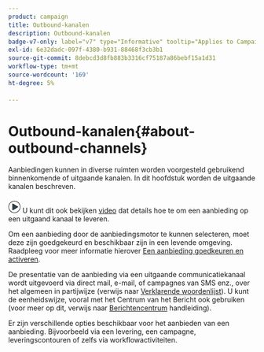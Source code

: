 ```yaml
---
product: campaign
title: Outbound-kanalen
description: Outbound-kanalen
badge-v7-only: label="v7" type="Informative" tooltip="Applies to Campaign Classic v7 only"
exl-id: 6e32dadc-097f-4380-b931-88468f3cb3b1
source-git-commit: 8debcd3d8fb883b3316cf75187a86bebf15a1d31
workflow-type: tm+mt
source-wordcount: '169'
ht-degree: 5%

---
```


# Outbound-kanalen{#about-outbound-channels}



Aanbiedingen kunnen in diverse ruimten worden voorgesteld gebruikend binnenkomende of uitgaande kanalen. In dit hoofdstuk worden de uitgaande kanalen beschreven.

![](assets/do-not-localize/how-to-video.png) U kunt dit ook bekijken [video](https://helpx.adobe.com/campaign/classic/how-to/deliver-an-offer-on-outbound-channel-in-acv6.html?playlist=/ccx/v1/collection/product/campaign/classic/segment/digital-marketers/explevel/intermediate/applaunch/get-started/collection.ccx.js&amp;ref=helpx.adobe.com) dat details hoe te om een aanbieding op een uitgaand kanaal te leveren.

Om een aanbieding door de aanbiedingsmotor te kunnen selecteren, moet deze zijn goedgekeurd en beschikbaar zijn in een levende omgeving. Raadpleeg voor meer informatie hierover [Een aanbieding goedkeuren en activeren](../../interaction/using/approving-and-activating-an-offer.md).

De presentatie van de aanbieding via een uitgaande communicatiekanaal wordt uitgevoerd via direct mail, e-mail, of campagnes van SMS enz., over het algemeen in partijwijze (verwijs naar [Verklarende woordenlijst](../../interaction/using/i-glossary.md)). U kunt de eenheidswijze, vooral met het Centrum van het Bericht ook gebruiken (voor meer op dit, verwijs naar [Berichtencentrum](../../message-center/using/about-transactional-messaging.md) handleiding).

Er zijn verschillende opties beschikbaar voor het aanbieden van een aanbieding. Bijvoorbeeld via een levering, een campagne, leveringscontouren of zelfs via workflowactiviteiten.
